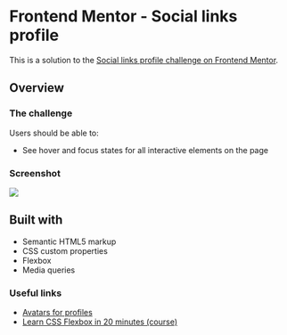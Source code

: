 # Frontend Mentor - Social links profile

This is a solution to the [Social links profile challenge on Frontend Mentor](https://www.frontendmentor.io/challenges/social-links-profile-UG32l9m6dQ).

## Overview

### The challenge

Users should be able to:

- See hover and focus states for all interactive elements on the page

### Screenshot

![](./screenshot.jpg)

## Built with

- Semantic HTML5 markup
- CSS custom properties
- Flexbox
- Media queries

### Useful links

- [Avatars for profiles](https://www.dicebear.com/)
- [Learn CSS Flexbox in 20 minutes (course)](https://www.youtube.com/watch?v=wsTv9y931o8&t=1101s)
